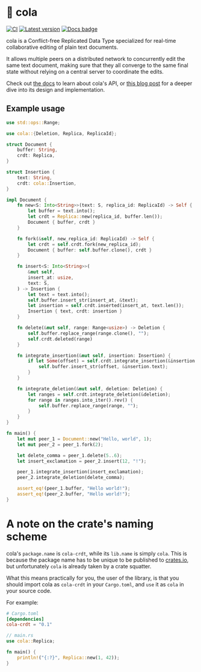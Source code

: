 # 🥤 cola

[![CI]](https://github.com/nomad/cola/actions)
[![Latest version]](https://crates.io/crates/cola-crdt)
[![Docs badge]][docs]

[CI]: https://github.com/nomad/cola/actions/workflows/ci.yml/badge.svg
[Latest version]: https://img.shields.io/crates/v/cola-crdt.svg
[Docs badge]: https://docs.rs/cola-crdt/badge.svg

cola is a Conflict-free Replicated Data Type specialized for real-time
collaborative editing of plain text documents.

It allows multiple peers on a distributed network to concurrently edit the same
text document, making sure that they all converge to the same final state
without relying on a central server to coordinate the edits.

Check out [the docs][docs] to learn about cola's API, or [this blog post][cola]
for a deeper dive into its design and implementation.

## Example usage

```rust
use std::ops::Range;

use cola::{Deletion, Replica, ReplicaId};

struct Document {
    buffer: String,
    crdt: Replica,
}

struct Insertion {
    text: String,
    crdt: cola::Insertion,
}

impl Document {
    fn new<S: Into<String>>(text: S, replica_id: ReplicaId) -> Self {
        let buffer = text.into();
        let crdt = Replica::new(replica_id, buffer.len());
        Document { buffer, crdt }
    }

    fn fork(&self, new_replica_id: ReplicaId) -> Self {
        let crdt = self.crdt.fork(new_replica_id);
        Document { buffer: self.buffer.clone(), crdt }
    }

    fn insert<S: Into<String>>(
        &mut self,
        insert_at: usize,
        text: S,
    ) -> Insertion {
        let text = text.into();
        self.buffer.insert_str(insert_at, &text);
        let insertion = self.crdt.inserted(insert_at, text.len());
        Insertion { text, crdt: insertion }
    }

    fn delete(&mut self, range: Range<usize>) -> Deletion {
        self.buffer.replace_range(range.clone(), "");
        self.crdt.deleted(range)
    }

    fn integrate_insertion(&mut self, insertion: Insertion) {
        if let Some(offset) = self.crdt.integrate_insertion(&insertion.crdt) {
            self.buffer.insert_str(offset, &insertion.text);
        }
    }

    fn integrate_deletion(&mut self, deletion: Deletion) {
        let ranges = self.crdt.integrate_deletion(&deletion);
        for range in ranges.into_iter().rev() {
            self.buffer.replace_range(range, "");
        }
    }
}

fn main() {
    let mut peer_1 = Document::new("Hello, world", 1);
    let mut peer_2 = peer_1.fork(2);

    let delete_comma = peer_1.delete(5..6);
    let insert_exclamation = peer_2.insert(12, "!");

    peer_1.integrate_insertion(insert_exclamation);
    peer_2.integrate_deletion(delete_comma);

    assert_eq!(peer_1.buffer, "Hello world!");
    assert_eq!(peer_2.buffer, "Hello world!");
}
```

# A note on the crate's naming scheme

cola's `package.name` is `cola-crdt`, while its `lib.name` is simply `cola`.
This is because the package name has to be unique to be published to
[crates.io], but unfortunately `cola` is already taken by a crate squatter.

What this means practically for you, the user of the library, is that you
should import cola as `cola-crdt` in your `Cargo.toml`, and `use` it as
`cola` in your source code.

For example:

```toml
# Cargo.toml
[dependencies]
cola-crdt = "0.1"
```

```rust
// main.rs
use cola::Replica;

fn main() {
    println!("{:?}", Replica::new(1, 42));
}
```

[docs]: https://docs.rs/cola-crdt
[cola]: https://nomad.foo/blog/cola
[crates.io]: https://crates.io
